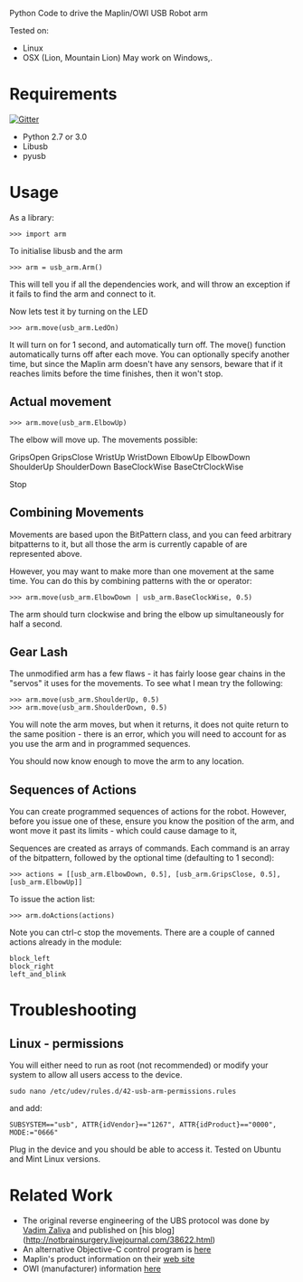 Python Code to drive the Maplin/OWI USB Robot arm

  Tested on:
  * Linux
  * OSX (Lion, Mountain Lion)
  May work on Windows,.

Requirements
============

[![Gitter](https://badges.gitter.im/Join%20Chat.svg)](https://gitter.im/eoinwoods/robot_arm?utm_source=badge&utm_medium=badge&utm_campaign=pr-badge&utm_content=badge)
* Python 2.7 or 3.0
* Libusb
* pyusb

Usage
=====
As a library:

    >>> import arm

To initialise libusb and the arm

    >>> arm = usb_arm.Arm()

This will tell you if all the dependencies work, and will throw an exception if it fails to find the arm and connect
 to it.

Now lets test it by turning on the LED

    >>> arm.move(usb_arm.LedOn)

It will turn on for 1 second, and automatically turn off. The move() function automatically turns off after each
move. You can optionally specify another time, but since the Maplin arm doesn't have any sensors, beware that if
it reaches limits before the time finishes, then it won't stop.

Actual movement
---------------

    >>> arm.move(usb_arm.ElbowUp)

The elbow will move up.
The movements possible:

GripsOpen
GripsClose
WristUp
WristDown
ElbowUp
ElbowDown
ShoulderUp
ShoulderDown
BaseClockWise
BaseCtrClockWise

Stop

Combining Movements
-------------------
Movements are based upon the BitPattern class, and you can feed arbitrary bitpatterns to it, but all those the
arm is currently capable of are represented above.

However, you may want to make more than one movement at the same time. You can do this by combining patterns with the
or operator:

    >>> arm.move(usb_arm.ElbowDown | usb_arm.BaseClockWise, 0.5)

The arm should turn clockwise and bring the elbow up simultaneously for half a second.

Gear Lash
---------

The unmodified arm has a few flaws - it has fairly loose gear chains in the "servos" it uses for the movements.
To see what I mean try the following:

    >>> arm.move(usb_arm.ShoulderUp, 0.5)
    >>> arm.move(usb_arm.ShoulderDown, 0.5)

You will note the arm moves, but when it returns, it does not quite return to the same position - there is an error,
which you will need to account for as you use the arm and in programmed sequences.

You should now know enough to move the arm to any location.

Sequences of Actions
--------------------
You can create programmed sequences of actions for the robot. However, before you issue one of these, ensure you
know the position of the arm, and wont move it past its limits - which could cause damage to it,

Sequences are created as arrays of commands. Each command is an array of the bitpattern, followed by the
optional time (defaulting to 1 second):

    >>> actions = [[usb_arm.ElbowDown, 0.5], [usb_arm.GripsClose, 0.5], [usb_arm.ElbowUp]]

To issue the action list:

    >>> arm.doActions(actions)

Note you can ctrl-c stop the movements.
There are a couple of canned actions already in the module:

    block_left
    block_right
    left_and_blink

Troubleshooting
===============

Linux - permissions
-------------------

You will either need to run as root (not recommended) or modify your system to allow all users access to the device.

    sudo nano /etc/udev/rules.d/42-usb-arm-permissions.rules

and add:

    SUBSYSTEM=="usb", ATTR{idVendor}=="1267", ATTR{idProduct}=="0000", MODE:="0666"

Plug in the device and you should be able to access it. Tested on Ubuntu and Mint Linux versions.



Related Work
============

* The original reverse engineering of the UBS protocol was done by 
[Vadim Zaliva](http://www.crocodile.org/lord/) and published on [his blog] (http://notbrainsurgery.livejournal.com/38622.html)
* An alternative Objective-C control program is [here](https://armctrl.codeplex.com)
* Maplin's product information on their [web site](http://www.maplin.co.uk/robotic-arm-kit-with-usb-pc-interface-266257)
* OWI (manufacturer) information [here](http://www.owirobots.com/cart/catalog/OWI-535USB-ROBOTIC-ARM-KIT-with-USB-PC-INTERFACE-Assembled-103.html)

